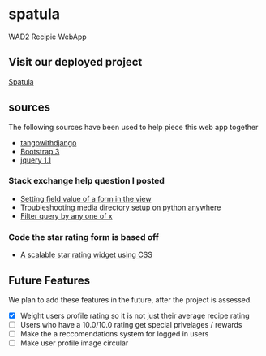 
# spatula
WAD2 Recipie WebApp

## Visit our deployed project
[Spatula](https://nathanwelsh8.pythonanywhere.com)

## sources
The following sources have been used to help piece this web app together
- [tangowithdjango](https://www.tangowithdjango.com/book17/)
- [Bootstrap 3](https://getbootstrap.com/docs/3.3/getting-started/#download)
- [jquery 1.1](https://jquery.com/download/)
### Stack exchange help question I posted
- [Setting field value of a form in the view](https://stackoverflow.com/questions/60635957/setting-the-field-value-of-a-form-in-view-py)
- [Troubleshooting media directory setup on python anywhere](https://stackoverflow.com/questions/60875133/trouble-with-media-directory-files-on-pythonanywhere)
- [Filter query by any one of x](https://stackoverflow.com/questions/60723427/is-there-a-way-i-can-filter-by-any-one-of-x-in-a-django-query)
### Code the star rating form is based off
- [A scalable star rating widget using CSS](http://code.iamkate.com/html-and-css/star-rating-widget/)

## Future Features
We plan to add these features in the future, after the project is assessed.
- [x] Weight users profile rating so it is not just their average recipe rating
- [ ] Users who have a 10.0/10.0 rating get special privelages / rewards
- [ ] Make the a reccomendations system for logged in users
- [ ] Make user profile image circular
